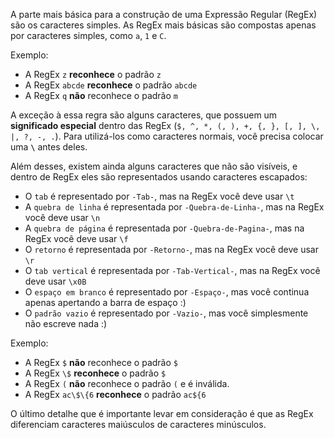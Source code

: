 A parte mais básica para a construção de uma Expressão Regular (RegEx)
são os caracteres simples. As RegEx mais básicas são compostas 
apenas por caracteres simples, como `a`, `1` e `C`.

Exemplo:
* A RegEx `z` **reconhece** o padrão `z`
* A RegEx `abcde` **reconhece** o padrão `abcde`
* A RegEx `q` **não** reconhece o padrão `m`

A exceção à essa regra são alguns caracteres, que possuem 
um **significado especial** dentro das RegEx 
(`$, ^, *, (, ), +, {, }, [, ], \, |, ?, -, .`). Para utilizá-los 
como caracteres normais, você precisa colocar uma **`\`** antes deles.

Além desses, existem ainda alguns caracteres que não são visíveis, e dentro de RegEx eles são representados usando
caracteres escapados:
* O `tab` é representado por `-Tab-`, mas na RegEx você deve usar `\t`
* A `quebra de linha` é representada por `-Quebra-de-Linha-`, mas na RegEx você deve usar `\n`
* A `quebra de página` é representada por `-Quebra-de-Pagina-`, mas na RegEx você deve usar `\f`
* O `retorno` é representada por `-Retorno-`, mas na RegEx você deve usar `\r`
* O `tab vertical` é representada por `-Tab-Vertical-`, mas na RegEx você deve usar `\x0B`
* O `espaço em branco` é representado por `-Espaço-`, mas você continua apenas apertando a barra de espaço :)
* O `padrão vazio` é representado por `-Vazio-`, mas você simplesmente não escreve nada :)

Exemplo:
* A RegEx `$` **não** reconhece o padrão `$`
* A RegEx `\$` **reconhece** o padrão `$`
* A RegEx `(` **não** reconhece o padrão `(` e é inválida.
* A RegEx `ac\$\{6` **reconhece** o padrão `ac${6`

O último detalhe que é importante levar em consideração é que as RegEx diferenciam 
caracteres maiúsculos de caracteres minúsculos. 
